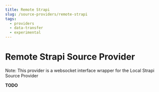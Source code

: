 ```yaml
---
title: Remote Strapi
slug: /source-providers/remote-strapi
tags:
  - providers
  - data-transfer
  - experimental
---
```


# Remote Strapi Source Provider

Note: This provider is a websocket interface wrapper for the Local Strapi Source Provider

**TODO**
